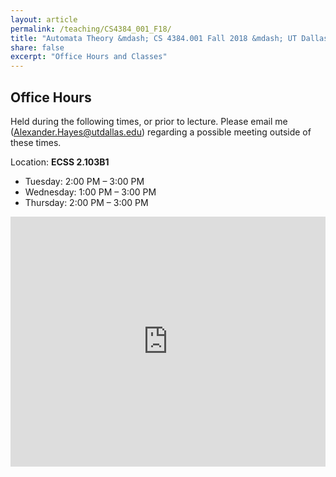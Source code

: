```yaml
---
layout: article
permalink: /teaching/CS4384_001_F18/
title: "Automata Theory &mdash; CS 4384.001 Fall 2018 &mdash; UT Dallas"
share: false
excerpt: "Office Hours and Classes"
---
```


Office Hours
---

Held during the following times, or prior to lecture. Please email me (Alexander.Hayes@utdallas.edu) regarding a possible meeting outside of these times.

Location: **ECSS 2.103B1**

* Tuesday: 2:00 PM &ndash; 3:00 PM
* Wednesday: 1:00 PM &ndash; 3:00 PM
* Thursday: 2:00 PM &ndash; 3:00 PM

<iframe src="https://calendar.google.com/calendar/embed?showTitle=0&amp;showNav=0&amp;showPrint=0&amp;showTabs=0&amp;mode=WEEK&amp;height=400&amp;wkst=1&amp;bgcolor=%23FFFFFF&amp;src=webmartian.com_e1fv1tmamc67lpfnfogh9uss6c%40group.calendar.google.com&amp;color=%23691426&amp;ctz=America%2FChicago" style="border-width:0" width="100%" height="400" frameborder="0" scrolling="no"></iframe>

